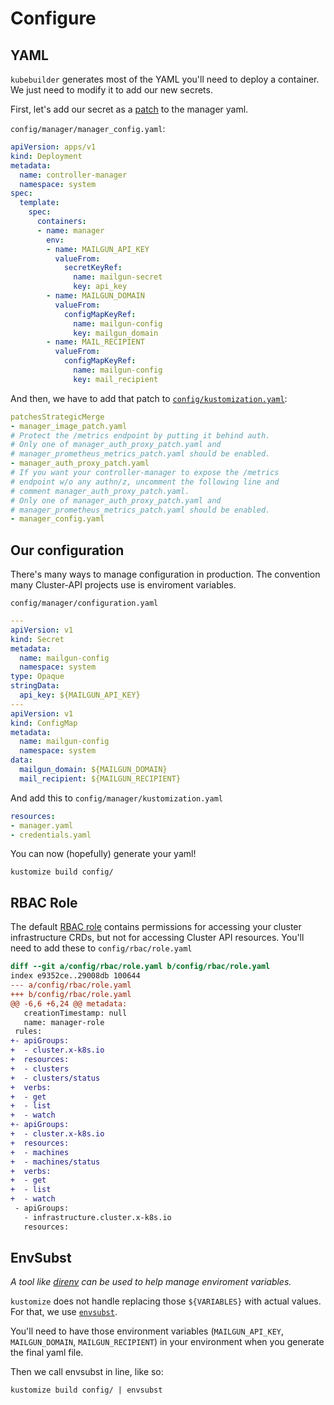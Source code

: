 # Configure

## YAML

`kubebuilder` generates most of the YAML you'll need to deploy a container.
We just need to modify it to add our new secrets.

First, let's add our secret as a [patch] to the manager yaml.

`config/manager/manager_config.yaml`:

```yaml
apiVersion: apps/v1
kind: Deployment
metadata:
  name: controller-manager
  namespace: system
spec:
  template:
    spec:
      containers:
      - name: manager
        env:
        - name: MAILGUN_API_KEY
          valueFrom:
            secretKeyRef:
              name: mailgun-secret
              key: api_key
        - name: MAILGUN_DOMAIN
          valueFrom:
            configMapKeyRef:
              name: mailgun-config
              key: mailgun_domain
        - name: MAIL_RECIPIENT
          valueFrom:
            configMapKeyRef:
              name: mailgun-config
              key: mail_recipient
```

And then, we have to add that patch to [`config/kustomization.yaml`][kustomizeyaml]:

```yaml
patchesStrategicMerge
- manager_image_patch.yaml
# Protect the /metrics endpoint by putting it behind auth.
# Only one of manager_auth_proxy_patch.yaml and
# manager_prometheus_metrics_patch.yaml should be enabled.
- manager_auth_proxy_patch.yaml
# If you want your controller-manager to expose the /metrics
# endpoint w/o any authn/z, uncomment the following line and
# comment manager_auth_proxy_patch.yaml.
# Only one of manager_auth_proxy_patch.yaml and
# manager_prometheus_metrics_patch.yaml should be enabled.
- manager_config.yaml
```

[kustomizeyaml]: https://github.com/kubernetes-sigs/kustomize/blob/master/docs/glossary.md#kustomization
[patch]: https://github.com/kubernetes/community/blob/master/contributors/devel/sig-api-machinery/strategic-merge-patch.md

## Our configuration

There's many ways to manage configuration in production.
The convention many Cluster-API projects use is enviroment variables.

`config/manager/configuration.yaml`

```yaml
---
apiVersion: v1
kind: Secret
metadata:
  name: mailgun-config
  namespace: system
type: Opaque
stringData:
  api_key: ${MAILGUN_API_KEY}
---
apiVersion: v1
kind: ConfigMap
metadata:
  name: mailgun-config
  namespace: system
data:
  mailgun_domain: ${MAILGUN_DOMAIN}
  mail_recipient: ${MAILGUN_RECIPIENT}
```

And add this to `config/manager/kustomization.yaml`

```yaml
resources:
- manager.yaml
- credentials.yaml
```

You can now (hopefully) generate your yaml!

```
kustomize build config/
```

## RBAC Role

The default [RBAC role][role] contains permissions for accessing your cluster infrastructure CRDs, but not for accessing Cluster API resources.
You'll need to add these to `config/rbac/role.yaml`

[role]: https://kubernetes.io/docs/reference/access-authn-authz/rbac/

```diff
diff --git a/config/rbac/role.yaml b/config/rbac/role.yaml
index e9352ce..29008db 100644
--- a/config/rbac/role.yaml
+++ b/config/rbac/role.yaml
@@ -6,6 +6,24 @@ metadata:
   creationTimestamp: null
   name: manager-role
 rules:
+- apiGroups:
+  - cluster.x-k8s.io
+  resources:
+  - clusters
+  - clusters/status
+  verbs:
+  - get
+  - list
+  - watch
+- apiGroups:
+  - cluster.x-k8s.io
+  resources:
+  - machines
+  - machines/status
+  verbs:
+  - get
+  - list
+  - watch
 - apiGroups:
   - infrastructure.cluster.x-k8s.io
   resources:
```

## EnvSubst

_A tool like [direnv](https://direnv.net/) can be used to help manage enviroment variables._


`kustomize` does not handle replacing those `${VARIABLES}` with actual values.
For that, we use [`envsubst`][envsubst].

You'll need to have those environment variables (`MAILGUN_API_KEY`, `MAILGUN_DOMAIN`, `MAILGUN_RECIPIENT`) in your environment when you generate the final yaml file.

Then we call envsubst in line, like so:

```
kustomize build config/ | envsubst
```

[envsubst]: https://linux.die.net/man/1/envsubst

